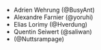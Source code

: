 - Adrien Wehrung (@BusyAnt)
- Alexandre Farnier (@yoruhi)
- Elias Lorimy (@Hverdung)
- Quentin Seiwert (@saliwan)
- (@Nuttsrampage)

